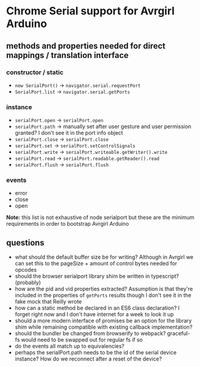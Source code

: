 # Chrome Serial support for Avrgirl Arduino

## methods and properties needed for direct mappings / translation interface

### constructor / static
+ `new SerialPort()` -> `navigator.serial.requestPort`
+ `SerialPort.list` -> `navigator.serial.getPorts`

### instance
+ `serialPort.open` -> `serialPort.open`
+ `serialPort.path` -> manually set after user gesture and user permission granted? I don't see it in the port info object
+ `serialPort.close` -> `serialPort.close`
+ `serialPort.set` -> `serialPort.setControlSignals`
+ `serialPort.write` -> `serialPort.writeable.getWriter().write`
+ `serialPort.read` -> `serialPort.readable.getReader().read`
+ `serialPort.flush` -> `serialPort.flush`

### events
+ error
+ close
+ open

**Note:** this list is not exhaustive of node serialport but these are the minimum requirements in order to bootstrap Avrgirl Arduino

## questions
+ what should the default buffer size be for writing? Although in Avrgirl we can set this to the pageSize + amount of control bytes needed for opcodes
+ should the browser serialport library shim be written in typescript? (probably)
+ how are the pid and vid properties extracted? Assumption is that they're included in the properties of `getPorts` results though I don't see it in the fake mock that Reilly wrote
+ how can a static method be declared in an ES6 class declaration? I forget right now and I don't have internet for a week to look it up
+ should a more modern interface of promises be an option for the library shim while remaining compatible with existing callback implementation?
+ should the bundler be changed from browserify to webpack? graceful-fs would need to be swapped out for regular fs if so
+ do the events all match up to equivalencies?
+ perhaps the serialPort.path needs to be the id of the serial device instance? How do we reconnect after a reset of the device?

